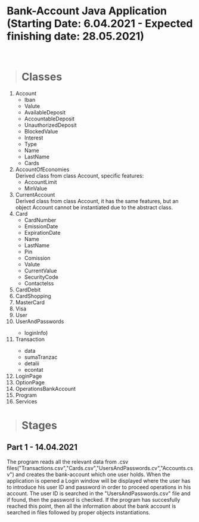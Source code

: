 # Bank-Account Java Application (Starting Date: 6.04.2021 - Expected finishing date: 28.05.2021)
<br/>

> # Classes

<ol>
 <li>Account
 <ul>
  <li>Iban</li>
  <li>Valute</li>
  <li>AvailableDeposit</li>
  <li>AccountableDeposit</li>
  <li>UnauthorizedDeposit</li>
  <li>BlockedValue</li>
  <li>Interest</li>
  <li>Type</li>
  <li>Name</li>
  <li>LastName</li>
  <li>Cards</li>
 </ul>
 </li>
 <li>AccountOfEconomies
  <br/>Derived class from class Account, specific features:
 <ul>
  <li>AccountLimit</li>
  <li>MinValue</li>
 </ul>
 </li>
 <li>CurrentAccount
 <br/>Derived class from class Account, it has the same features, but an object Account cannot be instantiated due to the abstract class.
 </li>
 <li>Card
  <ul>
   <li>CardNumber</li>
   <li>EmissionDate</li>
   <li>ExpirationDate</li>
   <li>Name</li>
   <li>LastName</li>
   <li>Pin</li>
   <li>Comission</li>
   <li>Valute</li>
   <li>CurrentValue</li>
   <li>SecurityCode</li>
   <li>Contactelss</li>
  </ul>
 </li>
 <li>CardDebit</li>
 <li>CardShopping</li>
 <li>MasterCard</li>
 <li>Visa</li>
 <li>User</li>
 <li>UserAndPasswords</li>
 <ul>
  <li>loginInfo)</li>
 </ul>
 <li>Transaction</li>
 <ul>
   <li>data</li>
   <li>sumaTranzac</li>
    <li>detalii</li>
    <li>econtat</li>
 </ul>
 <li>LoginPage</li>
 <li>OptionPage</li>
 <li>OperationsBankAccount</li>
 <li>Program</li>
 <li>Services</li>
</ol>

> # Stages

## Part 1 - 14.04.2021
The program reads all the relevant data from .csv files("Transactions.csv","Cards.csv","UsersAndPasswords.cv","Accounts.csv") and creates the bank-account which one user holds. 
When the application is opened a Login window will be displayed where the user has to introduce his user ID and password in order to proceed operations in his account.
The user ID is searched in the "UsersAndPasswords.csv" file and if found, then the password is checked. If the program has succesfully reached this point, then all the information about the bank account is searched in files followed by proper objects instantiations.
